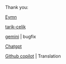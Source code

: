 Thank you:

[Eymn](github.com/eymndev)

[tarik-celik](https://gitlab.com/tarik-celik/)

[gemini](gemini.google.com/app) | bugfix

[Chatgpt](chatgpt.com)

[Github copilot](github.com) | Translation